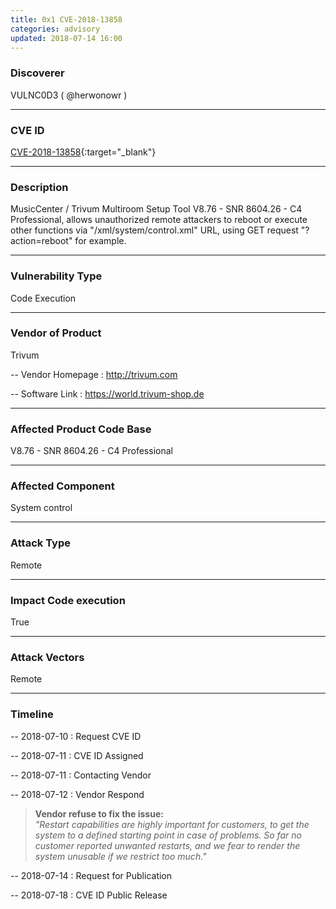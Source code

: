 ```yaml
---
title: 0x1 CVE-2018-13858
categories: advisory
updated: 2018-07-14 16:00
---
```


### Discoverer

VULNC0D3 ( @herwonowr )

---

### CVE ID

[CVE-2018-13858](https://cve.mitre.org/cgi-bin/cvename.cgi?name=CVE-2018-13858){:target="_blank"}

---

### Description

MusicCenter / Trivum Multiroom Setup Tool V8.76 - SNR 8604.26 - C4 Professional, allows unauthorized remote attackers to reboot or execute other functions via "/xml/system/control.xml" URL, using GET request "?action=reboot" for example.

---

### Vulnerability Type

Code Execution

---

### Vendor of Product

Trivum

-- Vendor Homepage : http://trivum.com

-- Software Link : https://world.trivum-shop.de

---

### Affected Product Code Base

V8.76 - SNR 8604.26 - C4 Professional

---

### Affected Component

System control

---

### Attack Type

Remote

---

### Impact Code execution

True

---

### Attack Vectors

Remote

---

### Timeline

-- 2018-07-10 : Request CVE ID

-- 2018-07-11 : CVE ID Assigned

-- 2018-07-11 : Contacting Vendor

-- 2018-07-12 : Vendor Respond

> **Vendor refuse to fix the issue:** <br/>_"Restart capabilities are highly important for customers, to get the system to a defined starting point in case of problems. So far no customer reported unwanted restarts, and we fear to render the system unusable if we restrict too much."_

-- 2018-07-14 : Request for Publication

-- 2018-07-18 : CVE ID Public Release
